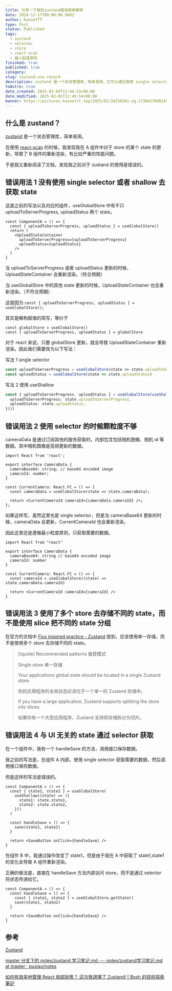 ```yaml
---
title: 分享一下我的zustand错误使用案例
date: 2024-12-17T00:00:00.000Z
author: KazooTTT
type: Post
status: Published
tags:
  - zustand
  - selector
  - store
  - react-scan
  - 最小粒度原则
finished: true
published: true
category: 
slug: zustand-use-record
description: zustand 是一个状态管理库，简单易用。它可以通过使用 single selector 或 shallow 来获取 state，避免所有组件都重新渲染。当 state 更新时，可以通过 useShallow 来只获取需要的数据。同时，应该遵循最小粒度原则，只获取需要的数据，而不是使用多个 store 去存储不同的 state。另外，与 UI 无关的 state 不需要通过 selector 获取，正确的做法是直接在 handleSave 方法内部访问 store。
toAstro: true
date_created: 2025-01-04T11:44:53+08:00
date_modified: 2025-02-01T21:49:54+08:00
banner: https://pictures.kazoottt.top/2025/02/20250201-og-1738417688145.png
---
```


## 什么是 zustand？

[zustand](https://github.com/pmndrs/zustand) 是一个状态管理库，简单易用。

在使用 [react-scan](https://react-scan.com/) 的时候，我发现我在 A 组件中对于 store 的某个 state 的更新，导致了 B 组件的重新渲染，有比较严重的性能问题。

于是我又重新阅读了文档，发现我之前对于 zustand 的使用是错误的。

## 错误用法 1 没有使用 single selector 或者 shallow 去获取 state

这是之前的写法以及对应的组件，useGlobalStore 中有不只 uploadToServerProgress, uploadStatus 两个 state。

``` tsx
const ComponentA = () => {
  const { uploadToServerProgress, uploadStatus } = useGlobalStore()
  return (
    <UploadStateContainer
      uploadToServerProgress={uploadToServerProgress}
      uploadStatus={uploadStatus}
    />
  )
}

```

当 uploadToServerProgress 或者 uploadStatus 更新的时候，UploadStateContainer 会重新渲染。（符合预期）

当 useGlobalStore 中的其他 state 更新的时候，UploadStateContainer 也会重新渲染。（不符合预期）

这是因为 `const { uploadToServerProgress, uploadStatus } = useGlobalStore();`

其实是解构赋值的简写，等价于

``` tsx
const globalStore = useGlobalStore()
const { uploadToServerProgress, uploadStatus } = globalStore
```

对于 react 来说，只要 globalStore 更新，就会导致 UploadStateContainer 重新渲染。因此我们需要改为以下写法：

写法 1 single selector

``` ts
const uploadToServerProgress = useGlobalStore(state => state.uploadToServerProgress)
const uploadStatus = useGlobalStore(state => state.uploadStatus)
```

写法 2 使用 useShallow

``` ts
const { uploadToServerProgress, uploadStatus } = useGlobalStore(useShallow(state => ({
  uploadToServerProgress: state.uploadToServerProgress,
  uploadStatus: state.uploadStatus,
})))
```

## 错误用法 2 使用 selector 的时候颗粒度不够

cameraData 是通过订阅其他的服务获取的，内部包含包括相机图像、相机 id 等数据。其中相机图像是高频更新的数据。

``` tsx
import React from 'react';

export interface CameraData {
  cameraBase64: string; // base64 encoded image
  cameraId: number;
}

const CurrentCamera: React.FC = () => {
  const cameraData = useGlobalStore(state => state.cameraData);

  return <CurrentCameraId cameraId={cameraData.cameraId} />;
};
```

如果这样写，虽然这里也是 single selector，但是当 cameraBase64 更新的时候，cameraData 会更新，CurrentCameraId 也会重新渲染。

因此这里还是遵循最小粒度原则，只获取需要的数据。

``` tsx
import React from "react"

export interface CameraData {
  cameraBase64: string // base64 encoded image
  cameraId: number
}

const CurrentCamera: React.FC = () => {
  const cameraId = useGlobalStore((state) => state.cameraData.cameraId)

  return <CurrentCameraId cameraId={cameraId} />
}

```

## 错误用法 3 使用了多个 store 去存储不同的 state，而不是使用 slice 把不同的 state 分组

在官方的文档中 [Flux inspired practice - Zustand](https://zustand.docs.pmnd.rs/guides/flux-inspired-practice) 提到，应该使用单一存储，而不是使用多个 store 去存储不同的 state。

> [!quote]
> Recommended patterns 推荐模式
> 
> Single store 单一存储
> 
> Your applications global state should be located in a single Zustand store.
> 
> 你的应用程序的全局状态应该位于一个单一的 Zustand 存储中。
> 
> If you have a large application, Zustand supports splitting the store into slices.
> 
> 如果你有一个大型应用程序，Zustand 支持将存储拆分为切片。

## 错误用法 4 与 UI 无关的 state 通过 selector 获取

在一个组件中，我有一个 handleSave 的方法，调用接口保存数据。

我之前的写法是，在组件 A 内部，使用 single selector 获取需要的数据，然后调用接口保存数据。

但是这样的写法是错误的。

```tsx
const ComponentA = () => {
  const { state1, state2 } = useGlobalStore(
    useShallow((state) => ({
      state1: state.state1,
      state2: state.state2,
    }))
  )

  const handleSave = () => {
    save(state1, state2)
  }

  return <SaveButton onClick={handleSave} />
}

```

在组件 B 中，我通过操作改变了 state1，但是由于我在 A 中获取了 state1,state1 的变化会导致 A 组件重新渲染。

正确的做法是，直接在 handleSave 方法内部访问 store，而不是通过 selector 将状态传递给它。

```tsx
const ComponentA = () => {
  const handleSave = () => {
    const { state1, state2 } = useGlobalStore.getState()
    save(state1, state2)
  }

  return <SaveButton onClick={handleSave} />
}
```

## 参考

[Zustand](https://zustand-demo.pmnd.rs/)

[master 分支下的 notes/zustand 学习笔记.md --- notes/zustand学习笔记.md at master · puxiao/notes](https://github.com/puxiao/notes/blob/master/zustand%E5%AD%A6%E4%B9%A0%E7%AC%94%E8%AE%B0.md)

[如何有效率地管理 React 局部狀態？ 這次我選擇了 Zustand! | Bosh 的技術探索筆記](https://notes.boshkuo.com/docs/React/zustand#%E7%82%BA%E4%BD%95%E9%81%B8%E6%93%87%E4%BD%BF%E7%94%A8-zustand-)
